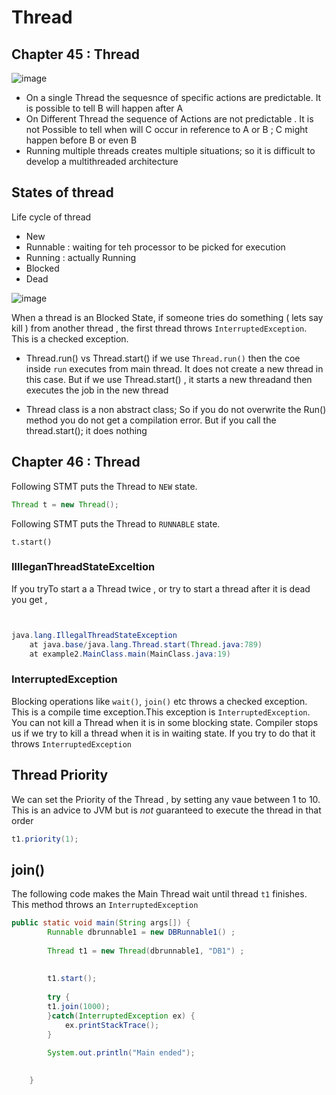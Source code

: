 # Thread
## Chapter 45 : Thread

![image](https://user-images.githubusercontent.com/8110582/141331870-55787fe8-183d-4985-9cd2-82a3b915d3a3.png)
* On a single Thread the sequesnce of specific actions are predictable. It is possible to tell B will happen after A
* On Different Thread the sequence of Actions are not predictable . It is not Possible to tell when will C occur in reference to A or B ; C might happen before B or even B
* Running multiple threads creates multiple situations;  so it is difficult to develop a multithreaded architecture 


## States of thread 
Life cycle of thread
* New
* Runnable : waiting for teh processor to be picked for execution 
* Running : actually Running 
* Blocked 
* Dead

![image](https://user-images.githubusercontent.com/8110582/141343972-92933a8e-12ef-4d66-870d-728c046fba48.png)

When a thread is an Blocked State, if someone tries do something ( lets say kill ) from another thread , the first thread throws `InterruptedException`. This is a checked exception.


* Thread.run() vs Thread.start()
if we use `Thread.run()` then the coe inside `run` executes from main thread. It does not create a new thread in this case. But if we use Thread.start() , it starts a new threadand then executes the job in the new thread

* Thread class is a non abstract class; So if you do not overwrite the Run() method you do not get a compilation error. But if you call the thread.start(); it does nothing  

## Chapter 46 : Thread

Following STMT puts the Thread to `NEW` state.

````java 
Thread t = new Thread();
````
Following STMT puts the Thread to `RUNNABLE` state.

````
t.start()
````  

### IllleganThreadStateExceltion
If you tryTo start a a Thread twice , or try to start a thread after it is dead you get ,

````java


java.lang.IllegalThreadStateException
	at java.base/java.lang.Thread.start(Thread.java:789)
	at example2.MainClass.main(MainClass.java:19)
````

### InterruptedException
Blocking operations like `wait()`, `join()` etc throws a checked exception. This is a compile time exception.This exception is `InterruptedException`. You can not kill a Thread when it is in some blocking state. Compiler stops us if we try to kill a thread when it is in waiting state. If you try to do that it throws `InterruptedException`

## Thread Priority 

We can set the Priority of the Thread , by setting any vaue between 1 to 10. This is an advice to JVM but is _*not*_ guaranteed to execute the thread in that order 

````java
t1.priority(1); 
````


## join()

The following code makes the Main Thread wait until thread `t1` finishes. This method throws an `InterruptedException`

````java
public static void main(String args[]) {
		Runnable dbrunnable1 = new DBRunnable1() ;
		 
		Thread t1 = new Thread(dbrunnable1, "DB1") ;
	 
		
		t1.start();
		
		try {
		t1.join(1000);
		}catch(InterruptedException ex) {
			ex.printStackTrace();
		}
		
		System.out.println("Main ended");
		

	}
````






